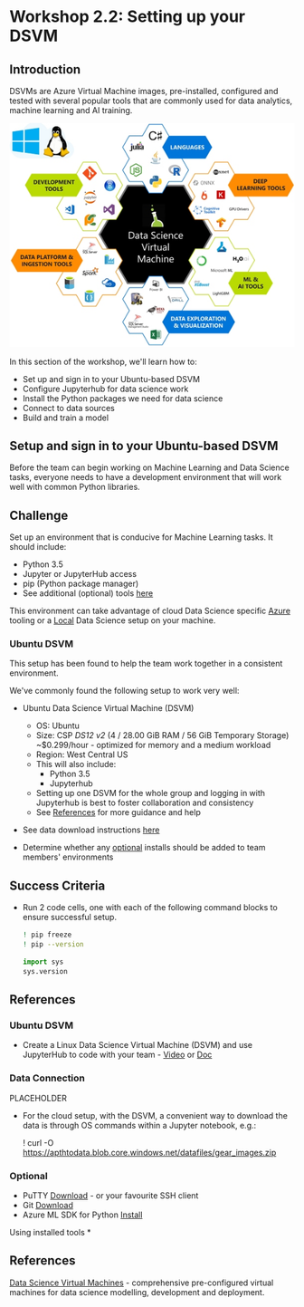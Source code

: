 # Workshop 2.2: Setting up your DSVM

## Introduction

DSVMs are Azure Virtual Machine images, pre-installed, configured and tested with several popular tools that are commonly used for data analytics, machine learning and AI training.

![DSVM image](./images/dsvm-diagram-1.jpg "DSVM image")

In this section of the workshop, we'll learn how to:

* Set up and sign in to your Ubuntu-based DSVM
* Configure Jupyterhub for data science work
* Install the Python packages we need for data science
* Connect to data sources
* Build and train a model

## Setup and sign in to your Ubuntu-based DSVM


Before the team can begin working on Machine Learning and Data Science tasks, everyone needs to have a development environment that will work well with common Python libraries.

## Challenge

Set up an environment that is conducive for Machine Learning tasks. It should include:

* Python 3.5
* Jupyter or JupyterHub access
* pip (Python package manager)
* See additional (optional) tools [here](#optional)

This environment can take advantage of cloud Data Science specific [Azure](#linux-dsvm) tooling or a [Local](#local-computer) Data Science setup on your machine.

### Ubuntu DSVM

This setup has been found to help the team work together in a consistent environment. 

We've commonly found the following setup to work very well:

* Ubuntu Data Science Virtual Machine (DSVM)
    * OS:  Ubuntu
    * Size:  CSP _DS12 v2_ (4 /	28.00 GiB	RAM / 56 GiB Temporary Storage)	~$0.299/hour - optimized for memory and a medium workload
    * Region:  West Central US
    * This will also include:
      * Python 3.5
      * Jupyterhub
    * Setting up one DSVM for the whole group and logging in with Jupyterhub is best to foster collaboration and consistency
    * See [References](#references) for more guidance and help

* See data download instructions [here](#data-downloads)
* Determine whether any [optional](#optional) installs should be added to team members' environments

## Success Criteria

* Run 2 code cells, one with each of the following command blocks to ensure successful setup.
   ```bash
  ! pip freeze
  ! pip --version
  ````
  ```python
  import sys
  sys.version
  ```

## References

### Ubuntu DSVM

* Create a Linux Data Science Virtual Machine (DSVM) and use JupyterHub to code with your team - [Video](https://www.youtube.com/watch?v=4b1G9pQC3KM) or [Doc](https://docs.microsoft.com/en-us/azure/machine-learning/data-science-virtual-machine/linux-dsvm-walkthrough#jupyterhub)

### Data Connection
PLACEHOLDER
* For the cloud setup, with the DSVM, a convenient way to download the data is through OS commands within a Jupyter notebook, e.g.:

    ! curl -O https://apthtodata.blob.core.windows.net/datafiles/gear_images.zip

### Optional
* PuTTY [Download](https://www.putty.org/) - or your favourite SSH client
* Git [Download](https://git-scm.com/downloads)
* Azure ML SDK for Python [Install](https://docs.microsoft.com/en-us/python/api/overview/azure/ml/intro?view=azure-ml-py)

Using installed tools
* 

## References
[Data Science Virtual Machines](https://azure.microsoft.com/en-us/services/virtual-machines/data-science-virtual-machines/) - comprehensive pre-configured virtual machines for data science modelling, development and deployment.